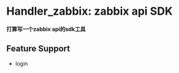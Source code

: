 Handler_zabbix: zabbix api SDK
=========================================
**打算写一个zabbix api的sdk工具**

Feature Support
---------------

- login

